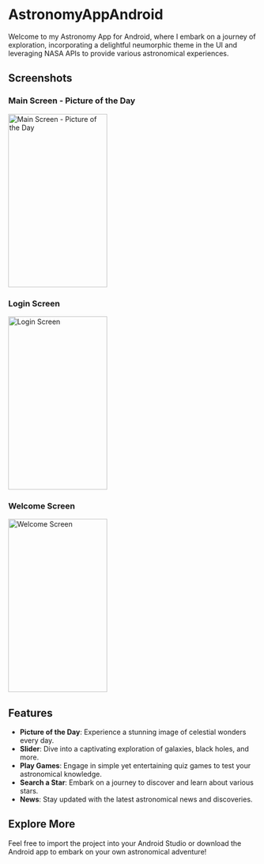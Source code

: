 # AstronomyAppAndroid

Welcome to my Astronomy App for Android, where I embark on a journey of exploration, incorporating a delightful neumorphic theme in the UI and leveraging NASA APIs to provide various astronomical experiences.

## Screenshots

### Main Screen - Picture of the Day
<img src="https://github.com/MRJumpI/AstronomyAppAndroid/assets/111625687/ss1-resized.png" alt="Main Screen - Picture of the Day" width="200" height="350">

### Login Screen
<img src="https://github.com/MRJumpI/AstronomyAppAndroid/assets/111625687/sslg-resized.png" alt="Login Screen" width="200" height="350">

### Welcome Screen
<img src="https://github.com/MRJumpI/AstronomyAppAndroid/assets/111625687/ssWelcome-resized.png" alt="Welcome Screen" width="200" height="350">

## Features

- **Picture of the Day**: Experience a stunning image of celestial wonders every day.
- **Slider**: Dive into a captivating exploration of galaxies, black holes, and more.
- **Play Games**: Engage in simple yet entertaining quiz games to test your astronomical knowledge.
- **Search a Star**: Embark on a journey to discover and learn about various stars.
- **News**: Stay updated with the latest astronomical news and discoveries.

## Explore More

Feel free to import the project into your Android Studio or download the Android app to embark on your own astronomical adventure!
